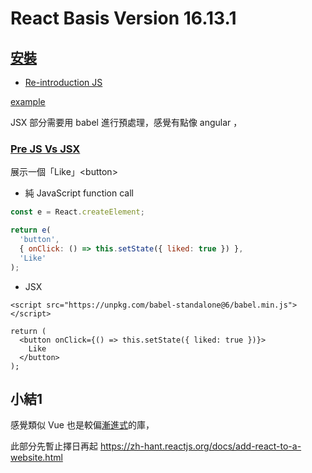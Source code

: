 # React Basis Version 16.13.1

## [安裝](https://zh-hant.reactjs.org/docs/getting-started.html)

* [Re-introduction JS](https://developer.mozilla.org/zh-TW/docs/Web/JavaScript/A_re-introduction_to_JavaScript)

[example](https://raw.githubusercontent.com/reactjs/reactjs.org/master/static/html/single-file-example.html)

JSX 部分需要用 babel 進行預處理，感覺有點像 angular ，

### [Pre JS Vs JSX](https://zh-hant.reactjs.org/docs/add-react-to-a-website.html#optional-try-react-with-jsx)

展示一個「Like」&lt;button>

* 純 JavaScript function call

```JavaScript
const e = React.createElement;

return e(
  'button',
  { onClick: () => this.setState({ liked: true }) },
  'Like'
);
```

* JSX

```JSX
<script src="https://unpkg.com/babel-standalone@6/babel.min.js"></script>

return (
  <button onClick={() => this.setState({ liked: true })}>
    Like
  </button>
);
```

## 小結1

感覺類似 Vue 也是較偏[漸進式](https://medium.com/@gotraveltoworld/vue-js-%E4%BD%95%E8%AC%82%E6%BC%B8%E9%80%B2%E5%BC%8F%E6%A1%86%E6%9E%B6-7d0281a7efa9)的庫，

此部分先暫止擇日再起 https://zh-hant.reactjs.org/docs/add-react-to-a-website.html